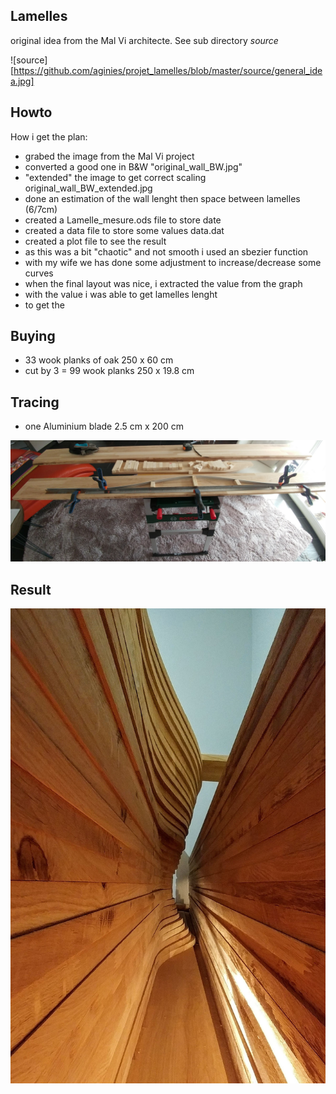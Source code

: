 ## Lamelles

original idea from the Mal Vi architecte.
See sub directory *source*

![source][https://github.com/aginies/projet_lamelles/blob/master/source/general_idea.jpg]

## Howto

How i get the plan:

* grabed the image from the Mal Vi project 
* converted a good one in B&W "original_wall_BW.jpg"
* "extended" the image to get correct scaling original_wall_BW_extended.jpg
* done an estimation of the wall lenght then space between lamelles (6/7cm)
* created a Lamelle_mesure.ods file to store date
* created a data file to store some values data.dat
* created a plot file to see the result
* as this was a bit "chaotic" and not smooth i used an sbezier function
* with my wife we has done some adjustment to increase/decrease some curves
* when the final layout was nice, i extracted the value from the graph
* with the value i was able to get lamelles lenght
* to get the 

## Buying 

* 33 wook planks of oak 250 x 60 cm
* cut by 3 = 99 wook planks 250 x 19.8 cm

## Tracing

* one Aluminium blade 2.5 cm x 200 cm

![tracing](https://github.com/aginies/projet_lamelles/blob/master/images/tracing.jpg)

## Result

![result](https://github.com/aginies/projet_lamelles/blob/master/images/result_02.jpg)


